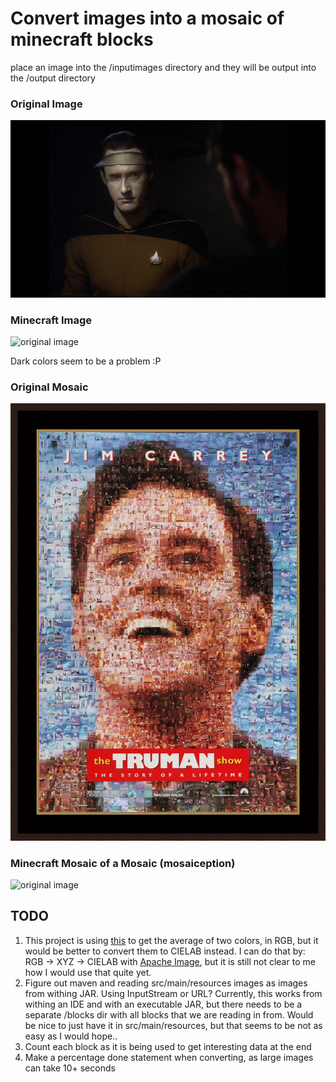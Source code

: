 # Convert images into a mosaic of minecraft blocks

place an image into the /inputimages directory and they will be output into the /output directory

### Original Image
![original image](./example_image/data.png)

### Minecraft Image
![original image](./example_image/Minecraftdata.png)

Dark colors seem to be a problem :P


### Original Mosaic
![original image](./example_image/trumanshow.png)

### Minecraft Mosaic of a Mosaic (mosaiception)
![original image](./example_image/Minecrafttrumanshow.png)

## TODO
1. This project is using [this](https://stackoverflow.com/questions/649454/what-is-the-best-way-to-average-two-colors-that-define-a-linear-gradient) to get the average of two colors, in RGB, but it would be better to convert them to CIELAB instead. I can do that by: RGB -> XYZ -> CIELAB with [Apache Image](https://commons.apache.org/proper/commons-imaging/), but it is still not clear to me how I would use that quite yet. 
2. Figure out maven and reading src/main/resources images as images from withing JAR. Using InputStream or URL? Currently, this works from withing an IDE and with an executable JAR, but there needs to be a separate /blocks dir with all blocks that we are reading in from. Would be nice to just have it in src/main/resources, but that seems to be not as easy as I would hope..
2. Count each block as it is being used to get interesting data at the end
3. Make a percentage done statement when converting, as large images can take 10+ seconds
